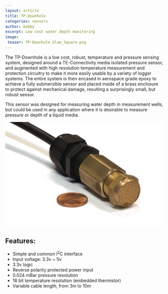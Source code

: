 ```yaml
---
layout: article
title: TP-Downhole
categories: sensors
author: bobby
excerpt: Low cost water depth monitoring
image:
 teaser: TP-Downhole_Glam_Square.png
---
```

The TP-Downhole is a low cost, robust, temperature and pressure sensing system, designed around a TE-Connectivity media isolated pressure sensor, and augmented with high resolution temperature measurement and protection circuitry to make it more easily usable by a variety of logger systems. The entire system is then encased in aerospace grade epoxy to achieve a fully submersible sensor and placed inside of a brass enclosure to protect against mechanical damage, resulting a surprisingly small, but robust sensor.

This sensor was designed for measuring water depth in measurement wells, but could be used in any application where it is desirable to measure pressure or depth of a liquid media. 

![TP-Downhole](/images/TP-Downhole_Enclosure.png "TP-Downhole Enclosure")

## Features:
* Simple and common I<sup>2</sup>C interface
* Input voltage: 3.3v ~ 5v
* 3.3v logic 
* Reverse polarity protected power input
* 0.024 mBar pressure resolution
* 18 bit temperature resolution (embedded thermistor)
* Variable cable length, from 3m to 10m 
